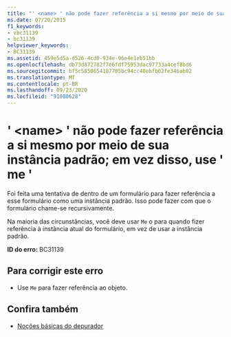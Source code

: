 ```yaml
---
title: "' <name> ' não pode fazer referência a si mesmo por meio de sua instância padrão; em vez disso, use ' me '"
ms.date: 07/20/2015
f1_keywords:
- vbc31139
- bc31139
helpviewer_keywords:
- BC31139
ms.assetid: 459e5d5a-d526-4cd0-934e-96e4e1eb51bb
ms.openlocfilehash: db73d872782f7e6fdf75953dac97733a4cef8bd6
ms.sourcegitcommit: bf5c5850654187705bc94cc40ebfb62fe346ab02
ms.translationtype: MT
ms.contentlocale: pt-BR
ms.lasthandoff: 09/23/2020
ms.locfileid: "91080628"
---
```

# <a name="name-cannot-refer-to-itself-through-its-default-instance-use-me-instead"></a>' \<name> ' não pode fazer referência a si mesmo por meio de sua instância padrão; em vez disso, use ' me '

Foi feita uma tentativa de dentro de um formulário para fazer referência a esse formulário como uma instância padrão. Isso pode fazer com que o formulário chame-se recursivamente.  
  
 Na maioria das circunstâncias, você deve usar `Me` o para quando fizer referência à instância atual do formulário, em vez de usar a instância padrão.  
  
 **ID do erro:** BC31139  
  
## <a name="to-correct-this-error"></a>Para corrigir este erro  
  
- Use `Me` para fazer referência ao objeto.  
  
## <a name="see-also"></a>Confira também

- [Noções básicas do depurador](/visualstudio/debugger/debugger-feature-tour)
